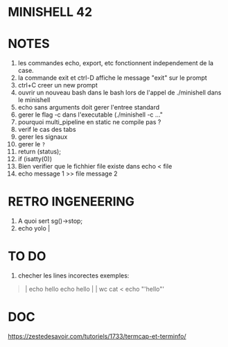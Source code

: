 # MINISHELL 42

# NOTES

1. les commandes echo, export, etc fonctionnent independement de la case.
2. la commande exit et ctrl-D affiche le message "exit" sur le prompt
7. ctrl+C creer un new prompt
3. ouvrir un nouveau bash dans le bash lors de l'appel de ./minishell dans le minishell
4. echo sans arguments doit gerer l'entree standard
5. gerer le flag -c dans l'executable (./minishell -c ..."
6. pourquoi multi_pipeline en static ne compile pas ?
7. verif le cas des tabs
8. gerer les signaux
9. gerer le `?`
10. return (status);
11. if (isatty(0))
12. Bien verifier que le fichhier file existe dans echo < file
13. echo message 1 >> file message 2



# RETRO INGENEERING

1. A quoi sert sg()->stop;
2. echo yolo |


# TO DO

1. checher les lines incorectes
exemples:
>	| echo hello
>	echo hello | | wc
>	cat <
> 	echo "'hello"'



# DOC

https://zestedesavoir.com/tutoriels/1733/termcap-et-terminfo/